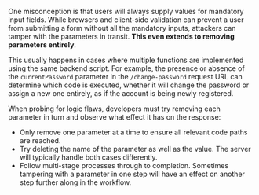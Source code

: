 One misconception is that users will always supply values for mandatory input fields. While browsers and client-side validation can prevent a user from submitting a form without all the mandatory inputs, attackers can tamper with the parameters in transit. **This even extends to removing parameters entirely**.

This usually happens in cases where multiple functions are implemented using the same backend script. For example, the presence or absence of the `currentPassword` parameter in the `/change-password` request URL can determine which code is executed, whether it will change the password or assign a new one entirely, as if the account is being newly registered.

When probing for logic flaws, developers must try removing each parameter in turn and observe what effect it has on the response:
- Only remove one parameter at a time to ensure all relevant code paths are reached.
- Try deleting the name of the parameter as well as the value. The server will typically handle both cases differently.
- Follow multi-stage processes through to completion. Sometimes tampering with a parameter in one step will have an effect on another step further along in the workflow.
